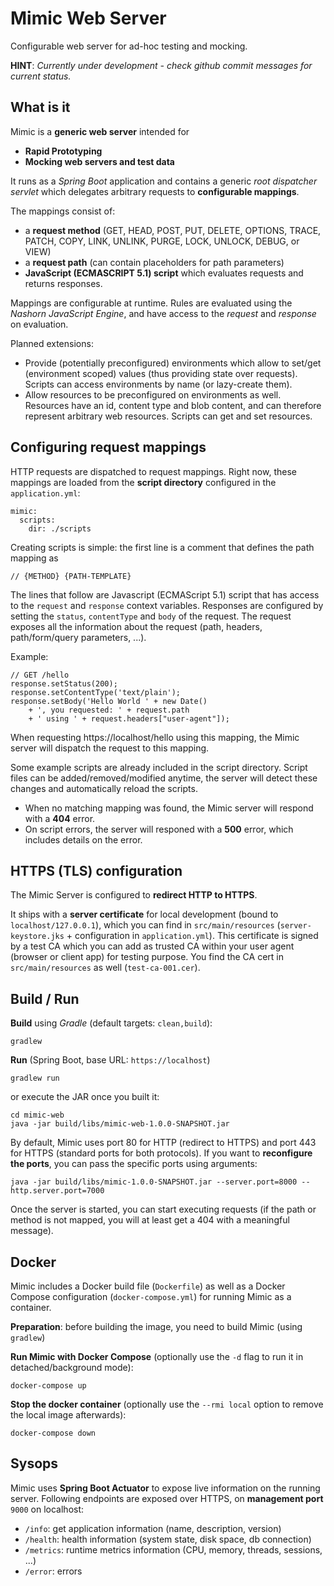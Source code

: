# Mimic Web Server

Configurable web server for ad-hoc testing and mocking.

**HINT**: *Currently under development - check github commit messages for current status.*

## What is it

Mimic is a **generic web server** intended for
- **Rapid Prototyping**
- **Mocking web servers and test data**

It runs as a *Spring Boot* application and contains a generic *root dispatcher servlet* 
which delegates arbitrary requests to **configurable mappings**.

The mappings consist of:
- a **request method** (GET, HEAD, POST, PUT, DELETE, OPTIONS, TRACE, PATCH, COPY, LINK, UNLINK, PURGE, LOCK, UNLOCK, DEBUG, or VIEW)
- a **request path** (can contain placeholders for path parameters)
- **JavaScript (ECMASCRIPT 5.1) script** which evaluates requests and returns responses.

Mappings are configurable at runtime. Rules are evaluated using the *Nashorn JavaScript Engine*, 
and have access to the *request* and *response* on evaluation.

Planned extensions:
* Provide (potentially preconfigured) environments which allow to set/get (environment scoped) values (thus providing state over requests). 
Scripts can access environments by name (or lazy-create them).
* Allow resources to be preconfigured on environments as well. Resources have an id, content type and blob content, 
and can therefore represent arbitrary web resources. Scripts can get and set resources.

## Configuring request mappings

HTTP requests are dispatched to request mappings. Right now, these mappings are loaded from the **script directory**
configured in the `application.yml`:
```
mimic:
  scripts:
    dir: ./scripts
```

Creating scripts is simple: the first line is a comment that defines the path mapping as
 
    // {METHOD} {PATH-TEMPLATE}

The lines that follow are Javascript (ECMAScript 5.1) script that has access to the `request` and `response` context variables.
Responses are configured by setting the `status`, `contentType` and `body` of the request.
The request exposes all the information about the request (path, headers, path/form/query parameters, ...).

Example:

    // GET /hello
    response.setStatus(200);
    response.setContentType('text/plain');
    response.setBody('Hello World ' + new Date()
        + ', you requested: ' + request.path
        + ' using ' + request.headers["user-agent"]);

When requesting https://localhost/hello using this mapping, the Mimic server will dispatch the request to this mapping.

Some example scripts are already included in the script directory. Script files can be added/removed/modified anytime, the server will detect these changes and automatically reload the scripts.

- When no matching mapping was found, the Mimic server will respond with a **404** error.
- On script errors, the server will responed with a **500** error, which includes details on the error.

## HTTPS (TLS) configuration

The Mimic Server is configured to **redirect HTTP to HTTPS**.

It ships with a **server certificate** for local development (bound to `localhost/127.0.0.1`), which you can find
in `src/main/resources` (`server-keystore.jks` + configuration in `application.yml`). This certificate is signed by a test CA
which you can add as trusted CA within your user agent (browser or client app) for testing
purpose. You find the CA cert in `src/main/resources` as well (`test-ca-001.cer`).

## Build / Run

**Build** using *Gradle* (default targets: `clean,build`):

    gradlew

**Run** (Spring Boot, base URL: `https://localhost`)

    gradlew run
	
or execute the JAR once you built it:

	cd mimic-web
	java -jar build/libs/mimic-web-1.0.0-SNAPSHOT.jar
	
By default, Mimic uses port 80 for HTTP (redirect to HTTPS) and port 443 for HTTPS (standard ports for both protocols).
If you want to **reconfigure the ports**, you can pass the specific ports using arguments:

	java -jar build/libs/mimic-1.0.0-SNAPSHOT.jar --server.port=8000 --http.server.port=7000

Once the server is started, you can start executing requests (if the path or method is not mapped, you will at least get a 404 with a meaningful message).

## Docker

Mimic includes a Docker build file (`Dockerfile`) as well as a Docker Compose configuration (`docker-compose.yml`) for running Mimic as a container.

**Preparation**: before building the image, you need to build Mimic (using `gradlew`)


**Run Mimic with Docker Compose** (optionally use the `-d` flag to run it in detached/background mode):

	docker-compose up
		
**Stop the docker container** (optionally use the `--rmi local` option to remove the local image afterwards):

	docker-compose down

## Sysops

Mimic uses **Spring Boot Actuator** to expose live information on the running server. Following endpoints are exposed over HTTPS, on **management port** `9000` on localhost:
- `/info`: get application information (name, description, version)
- `/health`: health information (system state, disk space, db connection)
- `/metrics`: runtime metrics information (CPU, memory, threads, sessions, ...)
- `/error`: errors
